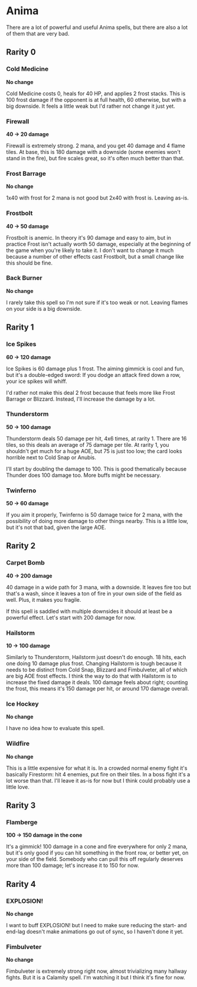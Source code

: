 # Anima

There are a lot of powerful and useful Anima spells, but there are also a lot of them that are very bad.

## Rarity 0

### Cold Medicine

**No change**

Cold Medicine costs 0, heals for 40 HP, and applies 2 frost stacks. This is 100 frost damage if the opponent is at full health, 60 otherwise, but with a big downside. It feels a little weak but I'd rather not change it just yet.

### Firewall

**40 -> 20 damage**

Firewall is extremely strong. 2 mana, and you get 40 damage and 4 flame tiles. At base, this is 180 damage with a downside (some enemies won't stand in the fire), but fire scales great, so it's often much better than that.

### Frost Barrage

**No change**

1x40 with frost for 2 mana is not good but 2x40 with frost is. Leaving as-is.

### Frostbolt

**40 -> 50 damage**

Frostbolt is anemic. In theory it's 90 damage and easy to aim, but in practice Frost isn't actually worth 50 damage, especially at the beginning of the game when you're likely to take it. I don't want to change it much because a number of other effects cast Frostbolt, but a small change like this should be fine.

### Back Burner

**No change**

I rarely take this spell so I'm not sure if it's too weak or not. Leaving flames on your side is a big downside.

## Rarity 1

### Ice Spikes

**60 -> 120 damage**

Ice Spikes is 60 damage plus 1 frost. The aiming gimmick is cool and fun, but it's a double-edged sword: If you dodge an attack fired down a row, your ice spikes will whiff.

I'd rather not make this deal 2 frost because that feels more like Frost Barrage or Blizzard. Instead, I'll increase the damage by a lot.

### Thunderstorm

**50 -> 100 damage**

Thunderstorm deals 50 damage per hit, 4x6 times, at rarity 1. There are 16 tiles, so this deals an average of 75 damage per tile. At rarity 1, you shouldn't get much for a huge AOE, but 75 is just too low; the card looks horrible next to Cold Snap or Anubis.

I'll start by doubling the damage to 100. This is good thematically because Thunder does 100 damage too. More buffs might be necessary.

### Twinferno

**50 -> 60 damage**

If you aim it properly, Twinferno is 50 damage twice for 2 mana, with the possibility of doing more damage to other things nearby. This is a little low, but it's not that bad, given the large AOE.

## Rarity 2

### Carpet Bomb

**40 -> 200 damage**

40 damage in a wide path for 3 mana, with a downside. It leaves fire too but that's a wash, since it leaves a ton of fire in your own side of the field as well. Plus, it makes you fragile.

If this spell is saddled with multiple downsides it should at least be a powerful effect. Let's start with 200 damage for now.

### Hailstorm

**10 -> 100 damage**

Similarly to Thunderstorm, Hailstorm just doesn't do enough. 18 hits, each one doing 10 damage plus frost. Changing Hailstorm is tough because it needs to be distinct from Cold Snap, Blizzard and Fimbulveter, all of which are big AOE frost effects. I think the way to do that with Hailstorm is to increase the fixed damage it deals. 100 damage feels about right; counting the frost, this means it's 150 damage per hit, or around 170 damage overall.

### Ice Hockey

**No change**

I have no idea how to evaluate this spell.

### Wildfire

**No change**

This is a little expensive for what it is. In a crowded normal enemy fight it's basically Firestorm: hit 4 enemies, put fire on their tiles. In a boss fight it's a lot worse than that. I'll leave it as-is for now but I think could probably use a little love.

## Rarity 3

### Flamberge

**100 -> 150 damage in the cone**

It's a gimmick! 100 damage in a cone and fire everywhere for only 2 mana, but it's only good if you can hit something in the front row, or better yet, on your side of the field. Somebody who can pull this off regularly deserves more than 100 damage; let's increase it to 150 for now.

## Rarity 4

### EXPLOSION!

**No change**

I want to buff EXPLOSION! but I need to make sure reducing the start- and end-lag doesn't make animations go out of sync, so I haven't done it yet.

### Fimbulveter

**No change**

Fimbulveter is extremely strong right now, almost trivializing many hallway fights. But it is a Calamity spell. I'm watching it but I think it's fine for now.